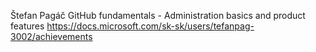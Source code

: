 Štefan Pagáč
GitHub fundamentals - Administration basics and product features
https://docs.microsoft.com/sk-sk/users/tefanpag-3002/achievements
